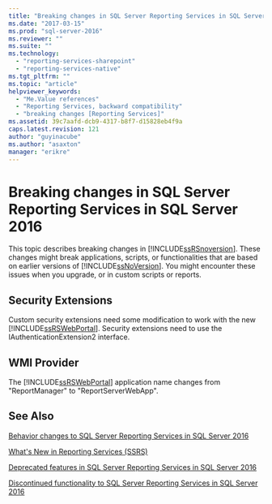 ```yaml
---
title: "Breaking changes in SQL Server Reporting Services in SQL Server 2016 | Microsoft Docs"
ms.date: "2017-03-15"
ms.prod: "sql-server-2016"
ms.reviewer: ""
ms.suite: ""
ms.technology: 
  - "reporting-services-sharepoint"
  - "reporting-services-native"
ms.tgt_pltfrm: ""
ms.topic: "article"
helpviewer_keywords: 
  - "Me.Value references"
  - "Reporting Services, backward compatibility"
  - "breaking changes [Reporting Services]"
ms.assetid: 39c7aafd-dcb9-4317-b8f7-d15828eb4f9a
caps.latest.revision: 121
author: "guyinacube"
ms.author: "asaxton"
manager: "erikre"
---
```

# Breaking changes in SQL Server Reporting Services in SQL Server 2016
  This topic describes breaking changes in [!INCLUDE[ssRSnoversion](../includes/ssrsnoversion-md.md)]. These changes might break applications, scripts, or functionalities that are based on earlier versions of [!INCLUDE[ssNoVersion](../includes/ssnoversion-md.md)]. You might encounter these issues when you upgrade, or in custom scripts or reports.  
  
  ## Security Extensions
  
  Custom security extensions need some modification to work with the new [!INCLUDE[ssRSWebPortal](../includes/ssrswebportal.md)]. Security extensions need to use the IAuthenticationExtension2 interface.
  
  ## WMI Provider
  
  The [!INCLUDE[ssRSWebPortal](../includes/ssrswebportal.md)] application name changes from "ReportManager" to "ReportServerWebApp".
  
## See Also 

[Behavior changes to SQL Server Reporting Services in SQL Server 2016](../reporting-services/behavior-changes-to-sql-server-reporting-services-in-sql-server-2016.md)

[What's New in Reporting Services (SSRS)](../reporting-services/what-s-new-in-sql-server-reporting-services-ssrs.md)
 
[Deprecated features in SQL Server Reporting Services in SQL Server 2016](../reporting-services/deprecated-features-in-sql-server-reporting-services-ssrs.md)
  
[Discontinued functionality to SQL Server Reporting Services in SQL Server 2016](../reporting-services/discontinued-functionality-to-sql-server-reporting-services-in-sql-server.md)

